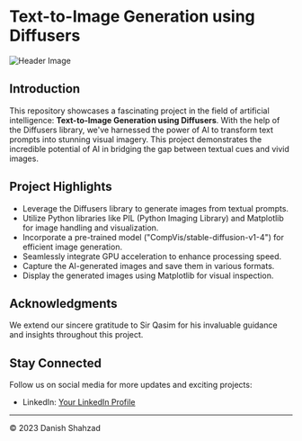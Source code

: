 # Text-to-Image Generation using Diffusers

![Header Image](text_image.jpg)

## Introduction

This repository showcases a fascinating project in the field of artificial intelligence: **Text-to-Image Generation using Diffusers**. With the help of the Diffusers library, we've harnessed the power of AI to transform text prompts into stunning visual imagery. This project demonstrates the incredible potential of AI in bridging the gap between textual cues and vivid images.

## Project Highlights

- Leverage the Diffusers library to generate images from textual prompts.
- Utilize Python libraries like PIL (Python Imaging Library) and Matplotlib for image handling and visualization.
- Incorporate a pre-trained model ("CompVis/stable-diffusion-v1-4") for efficient image generation.
- Seamlessly integrate GPU acceleration to enhance processing speed.
- Capture the AI-generated images and save them in various formats.
- Display the generated images using Matplotlib for visual inspection.


## Acknowledgments

We extend our sincere gratitude to Sir Qasim for his invaluable guidance and insights throughout this project.

## Stay Connected

Follow us on social media for more updates and exciting projects:
- LinkedIn: [Your LinkedIn Profile]([https://www.linkedin.com/in/danishshahzad17/])

---
© 2023 Danish Shahzad
```

